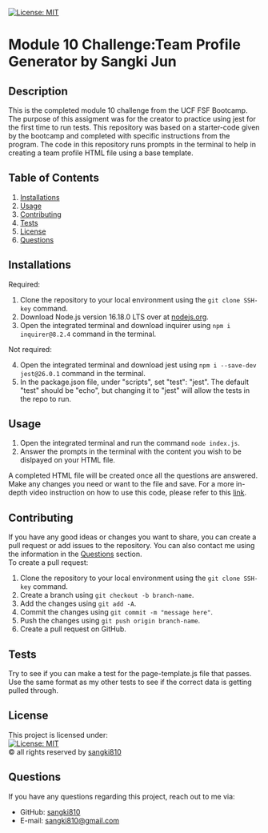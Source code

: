 [![License: MIT](https://img.shields.io/badge/License-MIT-yellow.svg)](https://opensource.org/licenses/MIT)
# Module 10 Challenge:Team Profile Generator by Sangki Jun

## Description
This is the completed module 10 challenge from the UCF FSF Bootcamp. The purpose of this assigment was for the creator to practice using jest for the first time to run tests. This repository was based on a starter-code given by the bootcamp and completed with specific instructions from the program. The code in this repository runs prompts in the terminal to help in creating a team profile HTML file using a base template.

## Table of Contents
1. [Installations](#installations)
2. [Usage](#usage)
3. [Contributing](#contributing)
4. [Tests](#tests)
5. [License](#license)
6. [Questions](#questions)

## Installations
Required:

1. Clone the repository to your local environment using the `git clone SSH-key` command.
2. Download Node.js version 16.18.0 LTS over at [nodejs.org](https://nodejs.org/en/).
3. Open the integrated terminal and download inquirer using `npm i inquirer@8.2.4` command in the terminal.<br />

Not required: <br />

4. Open the integrated terminal and download jest using `npm i --save-dev jest@26.0.1` command in the terminal.
5. In the package.json file, under "scripts", set "test": "jest". The default "test" should be "echo", but changing it to "jest" will allow the tests in the repo to run.

## Usage
1. Open the integrated terminal and run the command `node index.js`.
2. Answer the prompts in the terminal with the content you wish to be dislpayed on your HTML file. <br />

A completed HTML file will be created once all the questions are answered. Make any changes you need or want to the file and save. For a more in-depth video instruction on how to use this code, please refer to this [link]().

## Contributing
If you have any good ideas or changes you want to share, you can create a pull request or add issues to the repository. You can also contact me using the information in the [Questions](#questions) section.<br />
To create a pull request:
1. Clone the repository to your local environment using the `git clone SSH-key` command.
2. Create a branch using `git checkout -b branch-name`.
3. Add the changes using `git add -A`.
4. Commit the changes using `git commit -m "message here"`.
5. Push the changes using `git push origin branch-name`.
6. Create a pull request on GitHub.


## Tests
Try to see if you can make a test for the page-template.js file that passes. Use the same format as my other tests to see if the correct data is getting pulled through.

## License
This project is licensed under:<br />
[![License: MIT](https://img.shields.io/badge/License-MIT-yellow.svg)](https://opensource.org/licenses/MIT)<br />
&copy; all rights reserved by [sangki810](https://github.com/sangki810)

## Questions
If you have any questions regarding this project, reach out to me via:
* GitHub: [sangki810](https://github.com/sangki810)
* E-mail: [sangki810@gmail.com](mailto:sangki810@gmail.com)